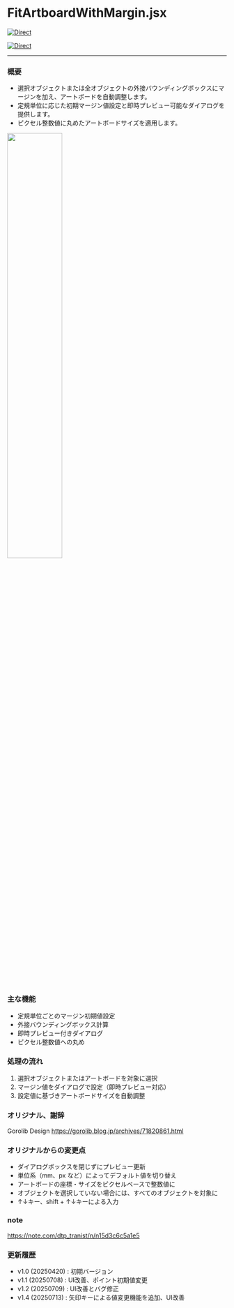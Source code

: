 # FitArtboardWithMargin.jsx

[![Direct](https://img.shields.io/badge/Direct%20Link-FitArtboardWithMargin.jsx-ffcc00.svg)](https://github.com/swwwitch/illustrator-scripts/blob/master/jsx/artboard/FitArtboardWithMargin.jsx)

[![Direct](https://img.shields.io/badge/Back%20to%20home-All%20scripts-cccccc.svg)](https://github.com/swwwitch/illustrator-scripts/blob/master/README.md)

---

### 概要

- 選択オブジェクトまたは全オブジェクトの外接バウンディングボックスにマージンを加え、アートボードを自動調整します。
- 定規単位に応じた初期マージン値設定と即時プレビュー可能なダイアログを提供します。
- ピクセル整数値に丸めたアートボードサイズを適用します。

<img alt="" src="https://www.dtp-transit.jp/images/ss-426-508-72-20250713-072422.png" width="50%" />

### 主な機能

- 定規単位ごとのマージン初期値設定
- 外接バウンディングボックス計算
- 即時プレビュー付きダイアログ
- ピクセル整数値への丸め

### 処理の流れ

1. 選択オブジェクトまたはアートボードを対象に選択
2. マージン値をダイアログで設定（即時プレビュー対応）
3. 設定値に基づきアートボードサイズを自動調整

### オリジナル、謝辞

Gorolib Design
https://gorolib.blog.jp/archives/71820861.html

### オリジナルからの変更点

- ダイアログボックスを閉じずにプレビュー更新
- 単位系（mm、px など）によってデフォルト値を切り替え
- アートボードの座標・サイズをピクセルベースで整数値に
- オブジェクトを選択していない場合には、すべてのオブジェクトを対象に
- ↑↓キー、shift + ↑↓キーによる入力

### note

https://note.com/dtp_tranist/n/n15d3c6c5a1e5

### 更新履歴

- v1.0 (20250420) : 初期バージョン
- v1.1 (20250708) : UI改善、ポイント初期値変更
- v1.2 (20250709) : UI改善とバグ修正
- v1.4 (20250713) : 矢印キーによる値変更機能を追加、UI改善
